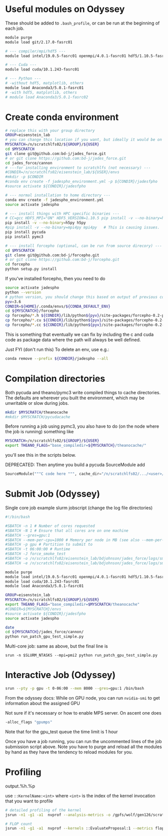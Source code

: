 
Useful modules on Odyssey
=====

These should be added to `.bash_profile`, or can be run at the beginning of each job.

```bash
module purge
module load git/2.17.0-fasrc01

# --- compiler/mpi/hdf5 ---
module load intel/19.0.5-fasrc01 openmpi/4.0.1-fasrc01 hdf5/1.10.5-fasrc01

# --- Cuda ---
module load cuda/10.1.243-fasrc01

# --- Python ---
# -without hdf5, matplotlib, others
module load Anaconda3/5.0.1-fasrc01
# -with hdf5, matplotlib, others
# module load Anaconda3/5.0.1-fasrc02
```

Create conda environment
====

```bash
# replace this with your group directory
GROUP=eisenstein_lab
# you can change this location if you want, but ideally it would be on fast disks
MYSCRATCH=/n/scratchlfs02/${GROUP}/${USER}
cd $MYSCRATCH
git clone git@github.com:bd-j/jades_force.git
# or git clone https://github.com:bd-j/jades_force.git
cd jades_force/cannon
# ---for installing environment to scratchlfs (not necessary) ---
#CONDIR=/n/scratchlfs02/eisenstein_lab/${USER}/envs
#mkdir -p $CONDIR
#conda env create -f jadespho_environment.yml -p ${CONDIR}/jadesfpho
#source activate ${CONDIR}/jadesfpho

# --- normal installation to home directory ---
conda env create -f jadespho_environment.yml
source activate jadespho

# --- install things with HPC specific binaries ---
# CC=gcc HDF5_MPI="ON" HDF5_VERSION=1.10.5 pip install -v --no-binary=h5py h5py
pip install -v --no-binary=h5py h5py
#pip install -v --no-binary=mpi4py mpi4py   # This is causing issues.
pip install pycuda
pip install pymc3

# --- install forcepho (optional, can be run from source direcory) ---
cd $MYSCRATCH
git clone git@github.com:bd-j/forcepho.git
# or git clone https://github.com:bd-j/forcepho.git
cd forcepho
python setup.py install
```

If you've installed forcepho, then you need to do

```bash
source activate jadespho
python --version
# python version, you should change this based on output of previous command
pyv=3.6  
CONDIR=${HOME}/.conda/envs/${CONDA_DEFAULT_ENV}
cd ${MYSCRATCH}/forcepho
cp forcepho/*.h ${CONDIR}/lib/python${pyv}/site-packages/forcepho-0.2-py${pyv}.egg/forcepho/
cp forcepho/*.cu ${CONDIR}/lib/python${pyv}/site-packages/forcepho-0.2-py${pyv}.egg/forcepho/
cp forcepho/*.cc ${CONDIR}/lib/python${pyv}/site-packages/forcepho-0.2-py${pyv}.egg/forcepho/
```

This is something that eventually we can fix by including the c and cuda code as package data where the path will always be well defined.

Just FYI (don't run this) To delete an env, use e.g.:

```bash
conda remove --prefix ${CONDIR}/jadespho --all
```

Compilation directories
====
Both pycuda and theano/pymc3 write compiled things to cache directories.  
The defaults are wherever you built the environment, which may be unwritable or slow during jobs.

```bash
mkdir $MYSCRATCH/theanocache
#mkdir $MYSCRATCH/pycudacache
```

Before running a job using pymc3, you also have to do (on the node where the job is running) something like
```bash
MYSCRATCH=/n/scratchlfs02/${GROUP}/${USER}
export THEANO_FLAGS="base_compiledir=${MYSCRATCH}/theanocache/"
```

you'll see this in the scripts below.

DEPRECATED: Then anytime you build a pycuda SourceModule add
```python
SourceModule("""C code here """, cache_dir="/n/scratchlfs02/.../<user>/bdjohnson/pycudacache/")
```

Submit Job (Odyssey)
=====

Single core job example slurm jobscript (change the log file directories)

```bash
#!/bin/bash

#SBATCH -n 1 # Number of cores requested
#SBATCH -N 1 # Ensure that all cores are on one machine
#SBATCH --gres=gpu:1
#SBATCH --mem-per-cpu=1000 # Memory per node in MB (see also --mem-per-cpu)
#SBATCH -p gpu # Partition to submit to
#SBATCH -t 06:00:00 # Runtime
#SBATCH -J force_smoke_test
#SBATCH -o /n/scratchlfs02/eisenstein_lab/bdjohnson/jades_force/logs/smoketest_%A_%a.out # Standard out goes to this file
#SBATCH -e /n/scratchlfs02/eisenstein_lab/bdjohnson/jades_force/logs/smoketest%A_%a.err # Standard err goes to this file

module purge
module load intel/19.0.5-fasrc01 openmpi/4.0.1-fasrc01 hdf5/1.10.5-fasrc01
module load cuda/10.1.243-fasrc01
module load Anaconda3/5.0.1-fasrc01

GROUP=eisenstein_lab
MYSCRATCH=/n/scratchlfs02/${GROUP}/${USER}
export THEANO_FLAGS="base_compiledir=$MYSCRATCH/theanocache"
#CONDIR=${MYSCRATCH}/envs
#source activate ${CONDIR}/jadesfpho
source activate jadespho

date
cd ${MYSCRATCH}/jades_force/cannon/
python run_patch_gpu_test_simple.py
```

Multi-core job: same as above, but the final line is

```
srun -n $SLURM_NTASKS --mpi=pmi2 python run_patch_gpu_test_simple.py
```

Interactive Job (Odyssey)
=======

```bash
srun --pty -p gpu -t 0-06:00 --mem 8000 --gres=gpu:1 /bin/bash
```

From the odyssey docs: While on GPU node, you can run `nvidia-smi` to get information about the assigned GPU

Not sure if it's necessary or how to enable MPS server.  On ascent one does

```bash
-alloc_flags "gpumps"
```

Note that for the gpu_test queue the time limit is 1 hour

Once you have a job running, you can run the uncommented lines of the job submission script above. Note you have to purge and reload all the modules by hand as they have the tendency to reload modules for you.


Profiling 
======
output.%h.%p

use `::KernelName:<int>` where `<int>` is the index of the kernel invocation that you want to profile

```bash
# detailed profiling of the kernel
jsrun -n1 -g1 -a1  nvprof --analysis-metrics -o /gpfs/wolf/gen126/scratch/bdjohnson/large_prof_metrics%h.%p.nvvp python run_patch_gpu_test_simple.py 

# FLOP count
jsrun -n1 -g1 -a1  nvprof --kernels ::EvaluateProposal:1 --metrics flop_count_sp python run_patch_gpu_test_simple.py
```